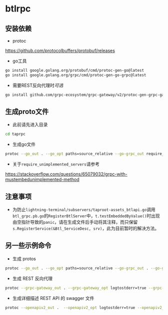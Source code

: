 # btlrpc

## 安装依赖

- protoc

https://github.com/protocolbuffers/protobuf/releases

- go工具
```bash
go install google.golang.org/protobuf/cmd/protoc-gen-go@latest
go install google.golang.org/grpc/cmd/protoc-gen-go-grpc@latest
```

- 需要REST反向代理时*可选*
```bash
go install github.com/grpc-ecosystem/grpc-gateway/v2/protoc-gen-grpc-gateway@latest
```

## 生成proto文件

- 此前请先进入目录
```bash
cd taprpc
```

- 生成go文件

```bash
protoc --go_out . --go_opt paths=source_relative --go-grpc_out require_unimplemented_servers=false:. --go-grpc_opt paths=source_relative btlrpc/btl.proto
```

- 关于`require_unimplemented_servers`请参考

https://stackoverflow.com/questions/65079032/grpc-with-mustembedunimplemented-method

## 注意事项

- 为防止`lightning-terminal/subservers/taproot-assets_btlapi.go`调用`btl_grpc.pb.go`的`RegisterBtlServer`中，`t.testEmbeddedByValue()`时出现由空指针导致的`panic`，请在生成文件后手动将其注释，而只保留`s.RegisterService(&Btl_ServiceDesc, srv)`，此为目前暂时的解决方法。

## 另一些示例命令

- 生成 protos
```bash
protoc --go_out . --go_opt paths=source_relative --go-grpc_out . --go-grpc_opt paths=source_relative btlrpc/btl.proto
```

- 生成 REST 反向代理
```bash
protoc --grpc-gateway_out . --grpc-gateway_opt logtostderr=true --grpc-gateway_opt paths=source_relative --grpc-gateway_opt grpc_api_configuration=btlrpc/btl.yaml btlrpc/btl.proto
```

- 生成详细描述 REST API 的 swagger 文件
```bash
protoc --openapiv2_out .  --openapiv2_opt logtostderr=true --openapiv2_opt grpc_api_configuration=${annotationsFile} --openapiv2_opt json_names_for_fields=false btlrpc/btl.proto
```
